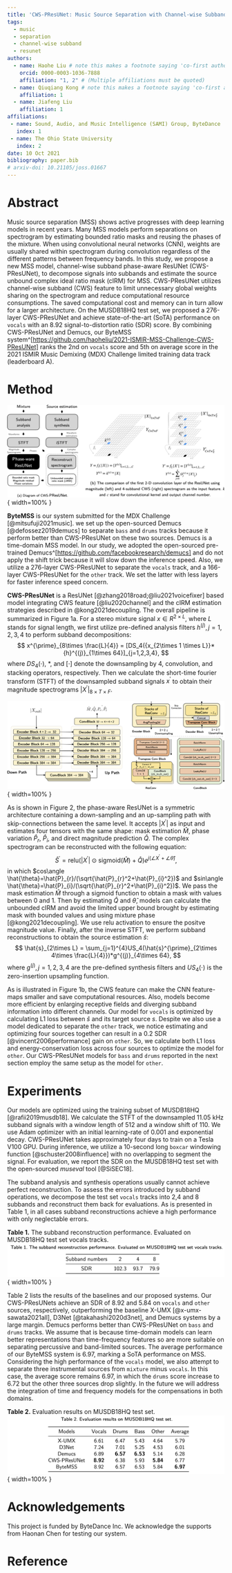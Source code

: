 ```yaml
---
title: 'CWS-PResUNet: Music Source Separation with Channel-wise Subband Phase-aware ResUNet'
tags:
  - music
  - separation
  - channel-wise subband
  - resunet
authors:
  - name: Haohe Liu # note this makes a footnote saying 'co-first author'
    orcid: 0000-0003-1036-7888
    affiliation: "1, 2" # (Multiple affiliations must be quoted)
  - name: Qiuqiang Kong # note this makes a footnote saying 'co-first author'
    affiliation: 1
  - name: Jiafeng Liu
    affiliation: 1
affiliations:
 - name: Sound, Audio, and Music Intelligence (SAMI) Group, ByteDance
   index: 1
 - name: The Ohio State University
   index: 2
date: 10 Oct 2021
bibliography: paper.bib
# arxiv-doi: 10.21105/joss.01667
---
```


# Abstract  

Music source separation (MSS) shows active progresses with deep learning models in recent years. Many MSS models perform separations on spectrogram by estimating bounded ratio masks and reusing the phases of the mixture. When using convolutional neural networks (CNN), weights are usually shared within spectrogram during convolution regardless of the different patterns between frequency bands. In this study, we propose a new MSS model, channel-wise subband phase-aware ResUNet (CWS-PResUNet), to decompose signals into subbands and estimate the source unbound complex ideal ratio mask (cIRM) for MSS. CWS-PResUNet utilizes channel-wise subband (CWS) feature to limit unnecessary global weights sharing on the spectrogram and reduce computational resource consumptions. The saved computational cost and memory can in turn allow for a larger architecture. On the MUSDB18HQ test set, we proposed a 276-layer CWS-PResUNet and achieve state-of-the-art (SoTA) performance on `vocals` with an 8.92 signal-to-distortion ratio (SDR) score. By combining CWS-PResUNet and Demucs, our ByteMSS system^[https://github.com/haoheliu/2021-ISMIR-MSS-Challenge-CWS-PResUNet] ranks the 2nd on `vocals` score and 5th on average score in the 2021 ISMIR Music Demixing (MDX) Challenge limited training data track (leaderboard A).

# Method

![Overview of our system and a comparison between using magnitude and channel-wise subband spectrogram as the input feature.^[We use mono signal for simple illustration.]](graphs/main.png){ width=100% }

**ByteMSS** is our system submitted for the MDX Challenge [@mitsufuji2021music]. we set up the open-sourced Demucs [@defossez2019demucs] to separate `bass` and `drums` tracks because it perform better than CWS-PResUNet on these two sources. Demucs is a time-domain MSS model. In our study, we adopted the open-sourced pre-trained Demucs^[https://github.com/facebookresearch/demucs] and do not apply the shift trick because it will slow down the inference speed. Also, we utilize a 276-layer CWS-PResUNet to separate the `vocals` track, and a 166-layer CWS-PResUNet for the `other` track. We set the latter with less layers for faster inference speed concern. 

**CWS-PResUNet** is a ResUNet [@zhang2018road;@liu2021voicefixer] based model integrating CWS feature [@liu2020channel] and the cIRM estimation strategies described in @kong2021decoupling. The overall pipeline is summarized in Figure 1a. For a stereo mixture signal $x \in R^{2\times L}$, where $L$ stands for signal length, we first utilize pre-defined analysis filters ${h}^{(j)},j=1,2,3,4$ to perform subband decompositions:
$$
x^{\prime}_{8\times \frac{L}{4}} = [DS_4({x_{2\times 1 \times L}}*{h}^{(j)}_{1\times 64}]_{j=1,2,3,4},
$$
where $DS_{4}(\cdot)$, $*$, and $[\cdot]$ denote the downsampling by 4, convolution, and stacking operators, respectively. Then we calculate the short-time fourier transform (STFT) of the downsampled subband signals $x^{\prime}$ to obtain their magnitude spectrograms $|X^{\prime}|_{8\times T \times F}$. 

![The architecture of Phase-aware ResUNet](graphs/arc.png){ width=100% }

As is shown in Figure 2, the phase-aware ResUNet is a symmetric architecture containing a down-sampling and an up-sampling path with skip-connections between the same level. It accepts $|X^{\prime}|$ as input and estimates four tensors with the same shape: mask estimation $\hat{M}$, phase variation $\hat{P}_{r}$, $\hat{P}_{i}$, and direct magnitude prediction $\hat{Q}$. The complex spectrogram can be reconstructed with the following equation:
$$
\hat{S}^{\prime} = \text{relu}(|X^{\prime}|\odot \text{sigmoid}(\hat{M})+\hat{Q})e^{j(\angle X^{\prime} +\angle \hat{\theta})},
$$
in which $cos\angle \hat{\theta}=\hat{P}_{r}/(\sqrt{\hat{P}_{r}^2+\hat{P}_{i}^2})$ and $sin\angle \hat{\theta}=\hat{P}_{i}/(\sqrt{\hat{P}_{r}^2+\hat{P}_{i}^2})$. We pass the mask estimation $\hat{M}$ through a sigmoid function to obtain a mask with values between 0 and 1. Then by estimating $\hat{Q}$ and $\hat{\theta}$, models can calculate the unbounded cIRM and avoid the limited upper bound brought by estimating mask with bounded values and using mixture phase [@kong2021decoupling]. We use relu activation to ensure the positve magnitude value. Finally, after the inverse STFT, we perform subband reconstructions to obtain the source estimation $\hat{s}$:
$$
\hat{s}_{2\times L} = \sum_{j=1}^{4}US_4(\hat{s}^{\prime}_{2\times 4\times \frac{L}{4}})*g^{(j)}_{4\times 64},
$$
where $g^{(j)}, j=1,2,3,4$ are the pre-defined synthesis filters and $US_4(\cdot)$ is the zero-insertion upsampling function.

As is illustrated in Figure 1b, the CWS feature can make the CNN feature-maps smaller and save computational resources. Also, models become more efficient by enlarging receptive fields and diverging subband information into different channels. Our model for `vocals` is optimized by calculating L1 loss between $\hat{s}$ and its target source $s$. Despite we also use a model dedicated to separate the `other` track, we notice estimating and optimizing four sources together can result in a 0.2 SDR [@vincent2006performance] gain on `other`. So, we calculate both L1 loss and energy-conservation loss across four sources to optimize the model for `other`. Our CWS-PResUNet models for `bass` and `drums` reported in the next section employ the same setup as the model for `other`.

<!-- Moreover, because bounded mask and mixture phase can limit the theoretical upper bound of the MSS system [@kong2021decoupling], we estimate unbounded mask and phase variations in each subband to compute the unbounded cIRM.  -->

# Experiments

Our models are optimized using the training subset of MUSDB18HQ [@rafii2019musdb18]. We calculate the STFT of the downsampled 11.05 kHz subband signals with a window length of 512 and a window shift of 110. We use Adam optimizer with an initial learning-rate of 0.001 and exponential decay. CWS-PResUNet takes approximately four days to train on a Tesla V100 GPU. During inference, we utilize a 10-second long `boxcar` windowing function [@schuster2008influence] with no overlapping to segment the signal. For evaluation, we report the SDR on the MUSDB18HQ test set with the open-sourced *museval* tool [@SiSEC18]. 

The subband analysis and synthesis operations usually cannot achieve perfect reconstruction. To assess the errors introduced by subband operations, we decompose the test set `vocals` tracks into 2,4 and 8 subbands and reconstruct them back for evaluations. As is presented in Table 1, in all cases subband reconstructions achieve a high performance with only neglectable errors.

<!-- | Subband numbers |   2   |   4  |   8  |
|:---------------:|:-----:|:----:|:----:|
|       SDR       | 102.3 | 93.7 | 79.9 | -->

**Table 1.** The subband reconstruction performance. Evaluated on MUSDB18HQ test set vocals tracks.  
![](graphs/table1.png){ width=100% }

Table 2 lists the results of the baselines and our proposed systems. Our CWS-PResUNets achieve an SDR of 8.92 and 5.84 on `vocals` and `other` sources, respectively, outperforming the baseline X-UMX [@x-umx-sawata2021all], D3Net [@takahashi2020d3net], and Demucs systems by a large margin. Demucs performs better than CWS-PResUNet on `bass` and `drums` tracks. We assume that is because time-domain models can learn better representations than time-frequency features so are more suitable on separating percussive and band-limited sources. The average performance of our ByteMSS system is 6.97, marking a SoTA performance on MSS. Considering the high performance of the `vocals` model, we also attempt to separate three instrumental sources from `mixture` minus `vocals`. In this case, the average score remains 6.97, in which the `drums` score increase to 6.72 but the other three sources drop slightly. In the future we will address the integration of time and frequency models for the compensations in both domains.

**Table 2.** Evaluation results on MUSDB18HQ test set.
![](graphs/table2.png){ width=100% }

<!-- |    Models    | Vocals | Drums |  Bass | Other | Average |
|:------------:|:------:|:-----:|:-----:|:-----:|:-------:|
|     X-UMX    |  6.61  |  6.47  | 5.43  | 4.64  |  5.79  |
|     D3Net    |  7.24  |  7.01 |  5.25 |  4.53 |  6.01   |
|    Demucs    |  6.89  | **6.57**  | **6.53**  | 5.14  |  6.28   |
| CWS-PResUNet |  **8.92**  | 6.38  | 5.93  | **5.84**  |  6.77   |
|    ByteMSS   |  8.92  | 6.57  | 6.53  | 5.84  |  **6.97**   | -->

# Acknowledgements

This project is funded by ByteDance Inc. We acknowledge the supports from Haonan Chen for testing our system. 


# Reference